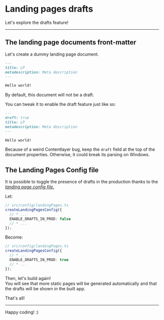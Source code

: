 # Landing pages drafts

Let's explore the drafts feature!

---

## The landing page documents front-matter

Let's create a dummy landing page document.

```markdown
---
title: LP
metadescription: Meta description
---

Hello world!
```

By default, this document will not be a draft.

You can tweak it to enable the draft feature just like so:

```markdown
---
draft: true
title: LP
metadescription: Meta description
---

Hello world!
```

Because of a weird Contentlayer bug, keep the `draft` field at the top of the document properties. Otherwise, it could break its parsing on Windows.

## The Landing Pages Config file

It is possible to toggle the presence of drafts in the production thanks to the [_landing page config file_.](/src/config/landingPages.ts)

Let:

```ts
// src/config/landingPages.ts
createLandingPagesConfig({
  // * ...
  ENABLE_DRAFTS_IN_PROD: false
  // * ...
});
```

Become:

```ts
// src/config/landingPages.ts
createLandingPagesConfig({
  // * ...
  ENABLE_DRAFTS_IN_PROD: true
  // * ...
});
```

Then, let's build again!  
You will see that more static pages will be generated automatically and that the drafts will be shown in the built app.

That's all!

---

Happy coding! :)
